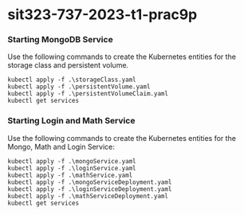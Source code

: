 # sit323-737-2023-t1-prac9p

### Starting MongoDB Service
Use the following commands to create the Kubernetes entities for the storage class and persistent volume.

```
kubectl apply -f .\storageClass.yaml
kubectl apply -f .\persistentVolume.yaml
kubectl apply -f .\persistentVolumeClaim.yaml
kubectl get services
```

### Starting Login and Math Service
Use the following commands to create the Kubernetes entities for the Mongo, Math and Login Service:

```
kubectl apply -f .\mongoService.yaml
kubectl apply -f .\loginService.yaml
kubectl apply -f .\mathService.yaml
kubectl apply -f .\mongoServiceDeployment.yaml
kubectl apply -f .\loginServiceDeployment.yaml
kubectl apply -f .\mathServiceDeployment.yaml
kubectl get services
```
